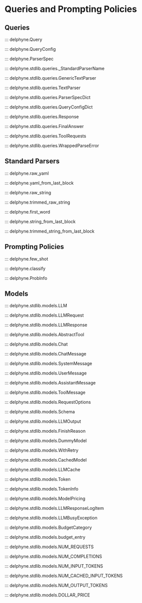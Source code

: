 # Queries and Prompting Policies

## Queries

::: delphyne.Query

::: delphyne.QueryConfig

::: delphyne.ParserSpec

::: delphyne.stdlib.queries._StandardParserName

::: delphyne.stdlib.queries.GenericTextParser

::: delphyne.stdlib.queries.TextParser

::: delphyne.stdlib.queries.ParserSpecDict

::: delphyne.stdlib.queries.QueryConfigDict

::: delphyne.stdlib.queries.Response

::: delphyne.stdlib.queries.FinalAnswer

::: delphyne.stdlib.queries.ToolRequests

::: delphyne.stdlib.queries.WrappedParseError

## Standard Parsers

::: delphyne.raw_yaml

::: delphyne.yaml_from_last_block

::: delphyne.raw_string

::: delphyne.trimmed_raw_string

::: delphyne.first_word

::: delphyne.string_from_last_block

::: delphyne.trimmed_string_from_last_block

## Prompting Policies

::: delphyne.few_shot

::: delphyne.classify

::: delphyne.ProbInfo

## Models

::: delphyne.stdlib.models.LLM

::: delphyne.stdlib.models.LLMRequest

::: delphyne.stdlib.models.LLMResponse

::: delphyne.stdlib.models.AbstractTool

::: delphyne.stdlib.models.Chat

::: delphyne.stdlib.models.ChatMessage

::: delphyne.stdlib.models.SystemMessage

::: delphyne.stdlib.models.UserMessage

::: delphyne.stdlib.models.AssistantMessage

::: delphyne.stdlib.models.ToolMessage

::: delphyne.stdlib.models.RequestOptions

::: delphyne.stdlib.models.Schema

::: delphyne.stdlib.models.LLMOutput

::: delphyne.stdlib.models.FinishReason

::: delphyne.stdlib.models.DummyModel

::: delphyne.stdlib.models.WithRetry

::: delphyne.stdlib.models.CachedModel

::: delphyne.stdlib.models.LLMCache

::: delphyne.stdlib.models.Token

::: delphyne.stdlib.models.TokenInfo

::: delphyne.stdlib.models.ModelPricing

::: delphyne.stdlib.models.LLMResponseLogItem

::: delphyne.stdlib.models.LLMBusyException

::: delphyne.stdlib.models.BudgetCategory

::: delphyne.stdlib.models.budget_entry

::: delphyne.stdlib.models.NUM_REQUESTS

::: delphyne.stdlib.models.NUM_COMPLETIONS

::: delphyne.stdlib.models.NUM_INPUT_TOKENS

::: delphyne.stdlib.models.NUM_CACHED_INPUT_TOKENS

::: delphyne.stdlib.models.NUM_OUTPUT_TOKENS

::: delphyne.stdlib.models.DOLLAR_PRICE

